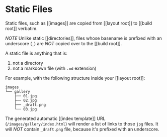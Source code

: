 # Static Files

Static files, such as [[images]] are copied from [[layout root]] to [[build root]] verbatim.

*NOTE* Unlike static [[directories]], files whose basename is prefixed with an
underscore (`_`) are _NOT_ copied over to the [[build root]].

A static file is anything that is:
  1. not a directory 
  2. not a markdown file (with `.md` extension)

For example, with the following structure inside your [[layout root]]:

```
images
└── gallery
    ├── 01.jpg
    ├── 02.jpg
    ├── _draft.png
    └── 03.jpg

```

The generated automatic [[index template]] URL (`/images/gallery/index.html`) will render
a list of links to those `jpg` files. It will _NOT_ contain `_draft.png` file,
because it's prefixed with an underscore.
